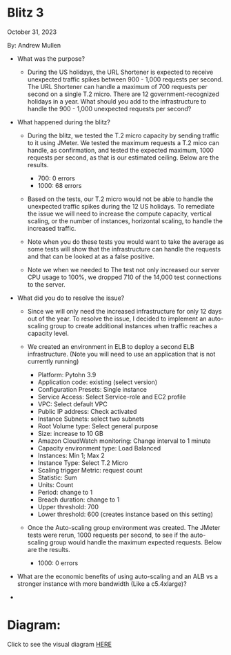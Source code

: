 
# Blitz 3
October 31, 2023

By: Andrew Mullen

- What was the purpose?
  - During the US holidays, the URL Shortener is expected to receive unexpected traffic spikes between 900 - 1,000 requests per second. The URL Shortener can handle a maximum of 700 requests per second on a single T.2 micro. There are 12 government-recognized holidays in a year. What should you add to the infrastructure to handle the 900 - 1,000 unexpected requests per second?

- What happened during the blitz?
  - During the blitz, we tested the T.2 micro capacity by sending traffic to it using JMeter. We tested the maximum requests a T.2 mico can handle, as confirmation, and tested the expected maximum, 1000 requests per second, as that is our estimated ceiling. Below are the results.
 
    - 700: 0 errors
	- 1000: 68 errors
  
  - Based on the tests, our T.2 micro would not be able to handle the unexpected traffic spikes during the 12 US holidays.  To remediate the issue we will need to increase the compute capacity, vertical scaling, or the number of instances, horizontal scaling, to handle the increased traffic. 
  - Note when you do these tests you would want to take the average as some tests will show that the infrastructure can handle the requests and that can be looked at as a false positive.
  - Note we when we needed to The test not only increased our server CPU usage to 100%, we dropped 710 of the 14,000 test connections to the server.
    
- What did you do to resolve the issue?
  - Since we will only need the increased infrastructure for only 12 days out of the year. To resolve the issue, I decided to implement an auto-scaling group to create additional instances when traffic reaches a capacity level. 
  - We created an environment in ELB to deploy a second ELB infrastructure. (Note you will need to use an application that is not currently running)
	- Platform: Pytohn 3.9
	- Application code: existing (select version)
	- Configuration Presets: Single instance
	- Service Access: Select Service-role and EC2 profile
	- VPC: Select default VPC
	- Public IP address: Check activated
	- Instance Subnets: select two subnets
	- Root Volume type: Select general purpose
	- Size: increase to 10 GB
	- Amazon CloudWatch monitoring: Change interval to 1 minute
	- Capacity environment type: Load Balanced
	- Instances: Min 1; Max 2
	- Instance Type: Select T.2 Micro
	- Scaling trigger Metric: request count
	- Statistic: Sum
	- Units: Count
	- Period: change to 1
	- Breach duration: change to 1
	- Upper threshold: 700
	- Lower threshold: 600 (creates instance based on this setting)
	
  - Once the Auto-scaling group environment was created. The JMeter tests were rerun, 1000 requests per second, to see if the auto-scaling group would handle the maximum expected requests.  Below are the results.
	- 1000: 0 errors    
	
- What are the economic benefits of using auto-scaling and an ALB vs a stronger instance with more bandwidth (Like a c5.4xlarge)?

- 
# Diagram:
Click to see the visual diagram [HERE](https://github.com/andmulLABS01/Blitz2/blob/main/Blitz2.drawio.png)
